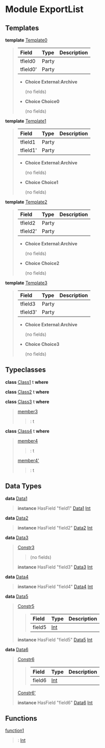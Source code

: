 # <a name="module-exportlist-81980"></a>Module ExportList

## Templates

<a name="type-exportlist-template0-22237"></a>**template** [Template0](#type-exportlist-template0-22237)

> | Field    | Type     | Description |
> | :------- | :------- | :---------- |
> | tfield0  | Party    |  |
> | tfield0' | Party    |  |
> 
> * **Choice External:Archive**
>   
>   (no fields)
> 
> * **Choice Choice0**
>   
>   (no fields)

<a name="type-exportlist-template1-34256"></a>**template** [Template1](#type-exportlist-template1-34256)

> | Field    | Type     | Description |
> | :------- | :------- | :---------- |
> | tfield1  | Party    |  |
> | tfield1' | Party    |  |
> 
> * **Choice External:Archive**
>   
>   (no fields)
> 
> * **Choice Choice1**
>   
>   (no fields)

<a name="type-exportlist-template2-3915"></a>**template** [Template2](#type-exportlist-template2-3915)

> | Field    | Type     | Description |
> | :------- | :------- | :---------- |
> | tfield2  | Party    |  |
> | tfield2' | Party    |  |
> 
> * **Choice External:Archive**
>   
>   (no fields)
> 
> * **Choice Choice2**
>   
>   (no fields)

<a name="type-exportlist-template3-57838"></a>**template** [Template3](#type-exportlist-template3-57838)

> | Field    | Type     | Description |
> | :------- | :------- | :---------- |
> | tfield3  | Party    |  |
> | tfield3' | Party    |  |
> 
> * **Choice External:Archive**
>   
>   (no fields)
> 
> * **Choice Choice3**
>   
>   (no fields)

## Typeclasses

<a name="class-exportlist-class1-82332"></a>**class** [Class1](#class-exportlist-class1-82332) t **where**


<a name="class-exportlist-class2-52219"></a>**class** [Class2](#class-exportlist-class2-52219) t **where**


<a name="class-exportlist-class3-53534"></a>**class** [Class3](#class-exportlist-class3-53534) t **where**

> <a name="function-exportlist-member3-30944"></a>[member3](#function-exportlist-member3-30944)
> 
> > : t

<a name="class-exportlist-class4-65325"></a>**class** [Class4](#class-exportlist-class4-65325) t **where**

> <a name="function-exportlist-member4-58699"></a>[member4](#function-exportlist-member4-58699)
> 
> > : t
> 
> <a name="function-exportlist-member4tick-28729"></a>[member4'](#function-exportlist-member4tick-28729)
> 
> > : t

## Data Types

<a name="type-exportlist-data1-25282"></a>**data** [Data1](#type-exportlist-data1-25282)

> **instance** HasField "field1" [Data1](#type-exportlist-data1-25282) [Int](https://docs.daml.com/daml/reference/base.html#type-ghc-types-int-68728)

<a name="type-exportlist-data2-68729"></a>**data** [Data2](#type-exportlist-data2-68729)

> **instance** HasField "field2" [Data2](#type-exportlist-data2-68729) [Int](https://docs.daml.com/daml/reference/base.html#type-ghc-types-int-68728)

<a name="type-exportlist-data3-43604"></a>**data** [Data3](#type-exportlist-data3-43604)

> <a name="constr-exportlist-constr3-90820"></a>[Constr3](#constr-exportlist-constr3-90820)
> 
> > (no fields)
> 
> **instance** HasField "field3" [Data3](#type-exportlist-data3-43604) [Int](https://docs.daml.com/daml/reference/base.html#type-ghc-types-int-68728)

<a name="type-exportlist-data4-87051"></a>**data** [Data4](#type-exportlist-data4-87051)

> **instance** HasField "field4" [Data4](#type-exportlist-data4-87051) [Int](https://docs.daml.com/daml/reference/base.html#type-ghc-types-int-68728)

<a name="type-exportlist-data5-40974"></a>**data** [Data5](#type-exportlist-data5-40974)

> <a name="constr-exportlist-constr5-35310"></a>[Constr5](#constr-exportlist-constr5-35310)
> 
> > | Field                                                                          | Type                                                                           | Description |
> > | :----------------------------------------------------------------------------- | :----------------------------------------------------------------------------- | :---------- |
> > | field5                                                                         | [Int](https://docs.daml.com/daml/reference/base.html#type-ghc-types-int-68728) |  |
> 
> **instance** HasField "field5" [Data5](#type-exportlist-data5-40974) [Int](https://docs.daml.com/daml/reference/base.html#type-ghc-types-int-68728)

<a name="type-exportlist-data6-26325"></a>**data** [Data6](#type-exportlist-data6-26325)

> <a name="constr-exportlist-constr6-63065"></a>[Constr6](#constr-exportlist-constr6-63065)
> 
> > | Field                                                                          | Type                                                                           | Description |
> > | :----------------------------------------------------------------------------- | :----------------------------------------------------------------------------- | :---------- |
> > | field6                                                                         | [Int](https://docs.daml.com/daml/reference/base.html#type-ghc-types-int-68728) |  |
> 
> <a name="constr-exportlist-constr6tick-67971"></a>[Constr6'](#constr-exportlist-constr6tick-67971)
> 
> 
> **instance** HasField "field6" [Data6](#type-exportlist-data6-26325) [Int](https://docs.daml.com/daml/reference/base.html#type-ghc-types-int-68728)

## Functions

<a name="function-exportlist-function1-77714"></a>[function1](#function-exportlist-function1-77714)

> : [Int](https://docs.daml.com/daml/reference/base.html#type-ghc-types-int-68728)
